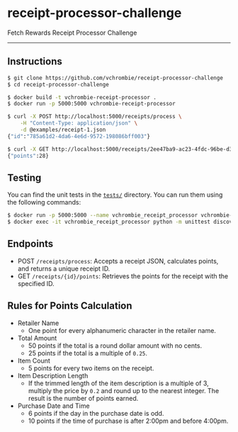 # receipt-processor-challenge

Fetch Rewards Receipt Processor Challenge

---

## Instructions

```bash
$ git clone https://github.com/vchrombie/receipt-processor-challenge
$ cd receipt-processor-challenge

$ docker build -t vchrombie-receipt-processor .
$ docker run -p 5000:5000 vchrombie-receipt-processor

$ curl -X POST http://localhost:5000/receipts/process \
    -H "Content-Type: application/json" \
    -d @examples/receipt-1.json
{"id":"785a61d2-4da6-4e6d-9572-198086bff003"}

$ curl -X GET http://localhost:5000/receipts/2ee47ba9-ac23-4fdc-96be-d3d8ea968899/points
{"points":28}
```

## Testing

You can find the unit tests in the [`tests/`](/tests/) directory. You can run
them using the following commands:

```bash
$ docker run -p 5000:5000 --name vchrombie_receipt_processor vchrombie-receipt-processor
$ docker exec -it vchrombie_receipt_processor python -m unittest discover -s tests
```

## Endpoints

- POST `/receipts/process`: Accepts a receipt JSON, calculates points, and
  returns a unique receipt ID.
- GET `/receipts/{id}/points`: Retrieves the points for the receipt with the
  specified ID.

## Rules for Points Calculation

- Retailer Name
  - One point for every alphanumeric character in the retailer name.
- Total Amount
  - 50 points if the total is a round dollar amount with no cents.
  - 25 points if the total is a multiple of `0.25`.
- Item Count
  - 5 points for every two items on the receipt.
- Item Description Length
  - If the trimmed length of the item description is a multiple of 3, multiply
    the price by `0.2` and round up to the nearest integer. The result is the
    number of points earned.
- Purchase Date and Time
  - 6 points if the day in the purchase date is odd.
  - 10 points if the time of purchase is after 2:00pm and before 4:00pm.
